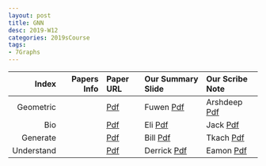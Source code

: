 ```yaml
---
layout: post
title: GNN   
desc: 2019-W12
categories: 2019sCourse
tags:
- 7Graphs
---
```



| Index | Papers Info | Paper URL| Our Summary Slide |Our Scribe Note |
| -----: | -------------------------------: | :----- | :----- | :----- | 
| Geometric |      | [Pdf]() | Fuwen [Pdf]() | Arshdeep [Pdf]() | 
| Bio |      | [Pdf]() | Eli [Pdf]() | Jack [Pdf]() | 
| Generate |      | [Pdf]() | Bill [Pdf]() | Tkach [Pdf]() | 
| Understand |      | [Pdf]() | Derrick [Pdf]() | Eamon [Pdf]() | 
